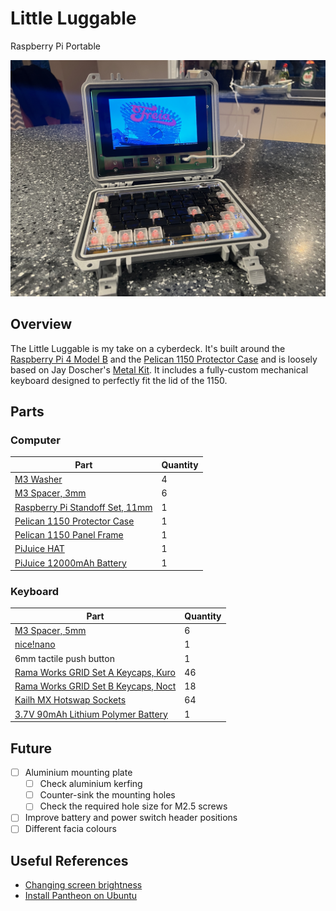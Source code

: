 # Little Luggable

Raspberry Pi Portable

![Photo of the Lunchbox Luggable sitting on a desk](images/hero.jpg)

## Overview

The Little Luggable is my take on a cyberdeck. It's built around the [Raspberry Pi 4 Model B](https://www.raspberrypi.com/products/raspberry-pi-4-model-b/) and the [Pelican 1150 Protector Case](https://www.peli.com/eu/en/product/cases/protector/1150) and is loosely based on Jay Doscher's [Metal Kit](https://doscher.com/work/metal-kit). It includes a fully-custom mechanical keyboard designed to perfectly fit the lid of the 1150.

## Parts

### Computer

| **Part**                                                     | **Quantity** |
| ------------------------------------------------------------ | ------------ |
| [M3 Washer](https://www.amazon.co.uk/3mm-Flat-Washer-Form-Stainless/dp/B08TDPSBBY) | 4            |
| [M3 Spacer, 3mm](https://www.amazon.co.uk/dp/B0BHJP3KJP)     | 6            |
| [Raspberry Pi Standoff Set, 11mm](https://thepihut.com/products/raspberry-pi-standoff-set-11mm) | 1            |
| [Pelican 1150 Protector Case](https://peliproducts.co.uk/products/1150-protector-case) | 1            |
| [Pelican 1150 Panel Frame](https://peliproducts.co.uk/products/1150-panel-frame) | 1            |
| [PiJuice HAT](https://uk.pi-supply.com/products/pijuice-standard) | 1            |
| [PiJuice 12000mAh Battery](https://uk.pi-supply.com/products/pijuice-12000mah-battery) | 1            |

### Keyboard

| **Part**                                                     | **Quantity** |
| ------------------------------------------------------------ | ------------ |
| [M3 Spacer, 5mm](https://www.amazon.co.uk/dp/B0BHKJG3ST)     | 6            |
| [nice!nano](https://nicekeyboards.com/nice-nano/)            | 1            |
| 6mm tactile push button                                      | 1            |
| [Rama Works GRID Set A Keycaps, Kuro](https://ramaworks.store/collections/grid/products/grid-set-a?variant=16185106235435) | 46           |
| [Rama Works GRID Set B Keycaps, Noct](https://ramaworks.store/collections/grid/products/grid-set-b?variant=31922049286222) | 18           |
| [Kailh MX Hotswap Sockets](https://mechboards.co.uk/products/kailh-hotswap-sockets) | 64           |
| [3.7V 90mAh Lithium Polymer Battery](https://www.ebay.co.uk/itm/195234783901) | 1            |

## Future

- [ ] Aluminium mounting plate
  - [ ] Check aluminium kerfing
  - [ ] Counter-sink the mounting holes
  - [ ] Check the required hole size for M2.5 screws
- [ ] Improve battery and power switch header positions
- [ ] Different facia colours

## Useful References

- [Changing screen brightness](https://forums.raspberrypi.com/viewtopic.php?t=214086)
- [Install Pantheon on Ubuntu](https://askubuntu.com/questions/1432304/how-to-install-pantheon-files-elementary-os-file-manager-in-ubuntu-os-with-op)

